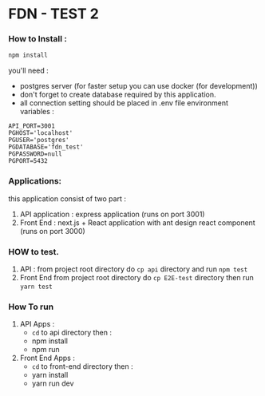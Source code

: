 # FDN - TEST 2

### How to Install : 
```bash
npm install
```

you'll need : 
- postgres server (for faster setup you can use docker (for development))
- don't forget to create database required by this application.
- all connection setting should be placed in .env file
    environment variables : 

```
API_PORT=3001
PGHOST='localhost'
PGUSER='postgres'
PGDATABASE='fdn_test'
PGPASSWORD=null
PGPORT=5432
```

### Applications:
this application consist of two part : 
1. API application : express application (runs on port 3001)
2. Front End : next.js + React application with ant design react component (runs on port 3000)

### HOW to test.
1. API : 
   from project root directory do ```cp api``` directory and run ```npm test```
2. Front End
   from project root directory do ```cp E2E-test``` directory then run ```yarn test```

### How To run
1. API Apps : 
    - ```cd``` to api directory then :  
    - npm install
    - npm run
2. Front End Apps : 
    - ```cd``` to front-end directory then :  
    - yarn install
    - yarn run dev 
